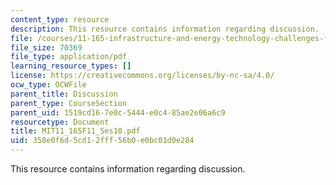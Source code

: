 ```yaml
---
content_type: resource
description: This resource contains information regarding discussion.
file: /courses/11-165-infrastructure-and-energy-technology-challenges-fall-2011/358e0f6d5cd12fff56b0e0bc01d0e284_MIT11_165F11_Ses10.pdf
file_size: 70369
file_type: application/pdf
learning_resource_types: []
license: https://creativecommons.org/licenses/by-nc-sa/4.0/
ocw_type: OCWFile
parent_title: Discussion
parent_type: CourseSection
parent_uid: 1519cd16-7e0c-5444-e0c4-85ae2e06a6c9
resourcetype: Document
title: MIT11_165F11_Ses10.pdf
uid: 358e0f6d-5cd1-2fff-56b0-e0bc01d0e284
---
```

This resource contains information regarding discussion.